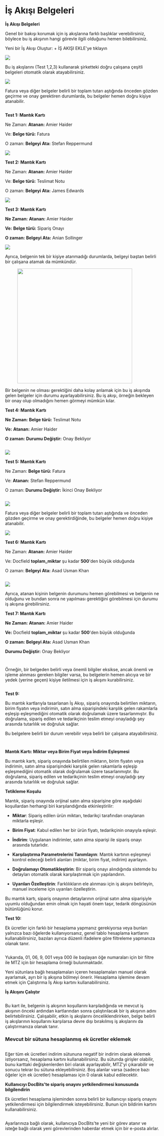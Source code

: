 # İş Akışı Belgeleri

**İş Akışı Belgeleri**

Genel bir bakışı korumak için iş akışlarına farklı başlıklar verebilirsiniz, böylece bu iş akışının hangi görevle ilgili olduğunu hemen bilebilirsiniz.

Yeni bir İş Akışı Oluştur: + İŞ AKIŞI EKLE'ye tıklayın

![](<../../.gitbook/assets/0 (1).png>)

Bu iş akışlarını (Test 1,2,3) kullanarak şirketteki doğru çalışana çeşitli belgeleri otomatik olarak atayabilirsiniz.

![](<../../.gitbook/assets/1 (1).png>)

Fatura veya diğer belgeler belirli bir toplam tutarı aştığında önceden gözden geçirme ve onay gerektiren durumlarda, bu belgeler hemen doğru kişiye atanabilir.

<figure><img src="../../.gitbook/assets/image (5).png" alt=""><figcaption></figcaption></figure>

**Test 1:              Mantık Kartı**

Ne Zaman:             **Atanan:**                    Amier Haider

Ve:                **Belge türü:**        Fatura

O zaman:              **Belgeyi Ata:**   Stefan Reppermund

![](<../../.gitbook/assets/3 (1).png>)

**Test 2:              Mantık Kartı**

Ne Zaman:              **Atanan:**                    Amier Haider

Ve:                 **Belge türü:**        Teslimat Notu

O zaman:               **Belgeyi Ata:**   James Edwards

![](<../../.gitbook/assets/4 (1).png>)

**Test 3:             Mantık Kartı**

**Ne Zaman:**             **Atanan:**                    Amier Haider

**Ve:**                **Belge türü:**        Sipariş Onayı

**O zaman:**              **Belgeyi Ata:**   Anian Sollinger

![](<../../.gitbook/assets/5 (1).png>)





Ayrıca, belgenin tek bir kişiye atanmadığı durumlarda, belgeyi baştan belirli bir çalışana atamak da mümkündür.

<figure><img src="../../.gitbook/assets/image (25).png" alt="" width="375"><figcaption></figcaption></figure>





Bir belgenin ne olması gerektiğini daha kolay anlamak için bu iş akışında gelen belgeler için durumu ayarlayabilirsiniz. Bu iş akışı, örneğin bekleyen bir onay olup olmadığını hemen görmeyi mümkün kılar.

**Test 4:             Mantık Kartı**

**Ne Zaman:**             **Belge türü:**         Teslimat Notu

**Ve:**                **Atanan:**                     Amier Haider

**O zaman:**              **Durumu Değiştir:**         Onay Bekliyor

<figure><img src="../../.gitbook/assets/image (6).png" alt=""><figcaption></figcaption></figure>

![](<../../.gitbook/assets/8 (1).png>)



**Test 5:                Mantık Kartı**

Ne Zaman:                **Belge türü:**           Fatura

Ve:                   **Atanan:**                       Stefan Reppermund

O zaman:                 **Durumu Değiştir:**           İkinci Onay Bekliyor

<figure><img src="../../.gitbook/assets/image (7).png" alt=""><figcaption></figcaption></figure>

![](<../../.gitbook/assets/10 (1).png>)





Fatura veya diğer belgeler belirli bir toplam tutarı aştığında ve önceden gözden geçirme ve onay gerektirdiğinde, bu belgeler hemen doğru kişiye atanabilir.

![](<../../.gitbook/assets/11 (1).png>)



**Test 6:                    Mantık Kartı**

Ne Zaman:                   **Atanan:**                   Amier Haider

Ve:                      Docfield        **toplam\_miktar**     şu kadar      **500**'den büyük olduğunda

O zaman:                    **Belgeyi Ata:**   Asad Usman Khan

<figure><img src="../../.gitbook/assets/image (8).png" alt=""><figcaption></figcaption></figure>

![](<../../.gitbook/assets/13 (1).png>)



Ayrıca, atanan kişinin belgenin durumunu hemen görebilmesi ve belgenin ne olduğunu ve bundan sonra ne yapılması gerektiğini görebilmesi için durumu iş akışına girebilirsiniz.



**Test 7:                 Mantık Kartı**

**Ne Zaman:** **Atanan:**                     Amier Haider

**Ve:**                   Docfield           **toplam\_miktar**      şu kadar        **500**'den büyük olduğunda

**O zaman:**                 **Belgeyi Ata:**     Asad Usman Khan

&#x20;                            **Durumu Değiştir:**          Onay Bekliyor

<figure><img src="../../.gitbook/assets/image (9).png" alt=""><figcaption></figcaption></figure>

<figure><img src="../../.gitbook/assets/15 (1).png" alt=""><figcaption></figcaption></figure>





Örneğin, bir belgeden belirli veya önemli bilgiler eksikse, ancak önemli ve işleme alınması gereken bilgiler varsa, bu belgelerin hemen alıcıya ve bir yedek (yerine geçen) kişiye iletilmesi için iş akışını kurabilirsiniz.

<figure><img src="../../.gitbook/assets/image (10).png" alt=""><figcaption></figcaption></figure>



**Test 9:**

Bu mantık kartlarıyla tasarlanan İş Akışı, sipariş onayında belirtilen miktarın, birim fiyatın veya indirimin, satın alma siparişindeki karşılık gelen rakamlarla eşleşip eşleşmediğini otomatik olarak doğrulamak üzere tasarlanmıştır. Bu doğrulama, sipariş edilen ve tedarikçinin teslim etmeyi onayladığı şey arasında tutarlılık ve doğruluk sağlar.

Bu belgelere belirli bir durum verebilir veya belirli bir çalışana atayabilirsiniz.

<div align="center">

<figure><img src="../../.gitbook/assets/image (12).png" alt=""><figcaption></figcaption></figure>

</div>

<figure><img src="../../.gitbook/assets/image (16).png" alt=""><figcaption></figcaption></figure>

**Mantık Kartı: Miktar veya Birim Fiyat veya İndirim Eşleşmesi**

Bu mantık kartı, sipariş onayında belirtilen miktarın, birim fiyatın veya indirimin, satın alma siparişindeki karşılık gelen rakamlarla eşleşip eşleşmediğini otomatik olarak doğrulamak üzere tasarlanmıştır. Bu doğrulama, sipariş edilen ve tedarikçinin teslim etmeyi onayladığı şey arasında tutarlılık ve doğruluk sağlar.



**Tetikleme Koşulu**

Mantık, sipariş onayında orijinal satın alma siparişine göre aşağıdaki koşullardan herhangi biri karşılandığında etkinleştirilir:

* **Miktar**: Sipariş edilen ürün miktarı, tedarikçi tarafından onaylanan miktarla eşleşir.
* **Birim Fiyat**: Kabul edilen her bir ürün fiyatı, tedarikçinin onayıyla eşleşir.
* **İndirim**: Uygulanan indirimler, satın alma siparişi ile sipariş onayı arasında tutarlıdır.



* **Karşılaştırma Parametrelerini Tanımlayın**: Mantık kartının eşleşmeyi kontrol edeceği belirli alanları (miktar, birim fiyat, indirim) ayarlayın.
* **Doğrulamayı Otomatikleştirin**: Bir sipariş onayı alındığında sistemde bu detayları otomatik olarak karşılaştırmak için yapılandırın.
* **Uyarıları Özelleştirin**: Farklılıkların ele alınması için iş akışını belirleyin, manuel inceleme için uyarıları özelleştirin.

Bu mantık kartı, sipariş onayının detaylarının orijinal satın alma siparişiyle uyumlu olduğundan emin olmak için hayati önem taşır, tedarik döngüsünün bütünlüğünü korur.



**Test 10:**

Ek ücretler için farklı bir hesaplama yapmanız gerekiyorsa veya bunları yalnızca bazı öğelerde kullanıyorsanız, genel tablo hesaplama kartlarını kullanabilirsiniz, bazıları ayrıca düzenli ifadelere göre filtreleme yapmanıza olanak tanır.

<figure><img src="../../.gitbook/assets/19 (1).png" alt=""><figcaption></figcaption></figure>

Yukarıda, 01, 06, 9, 001 veya 000 ile başlayan öğe numaraları için bir filtre ile MTZ için bir hesaplama örneği bulunmaktadır.



Yeni sütunlara bağlı hesaplamaları içeren hesaplamaları manuel olarak ayarlamak, ayrı bir iş akışına bölmeyi önerir. Hesaplama işlemine devam etmek için Çalıştırma İş Akışı kartını kullanabilirsiniz.

**İş Akışını Çalıştır**

<figure><img src="../../.gitbook/assets/20 (1).png" alt=""><figcaption></figcaption></figure>

Bu kart ile, belgenin iş akışının koşullarını karşıladığında ve mevcut iş akışının önceki ardından kartlarından sonra çalıştırılacak bir iş akışının adını belirtebilirsiniz. Çalışabilir, etkin iş akışlarını önceliklendirirken, belge belirli iş akışlarının koşullarını karşılarsa devre dışı bırakılmış iş akışlarını da çalıştırmanıza olanak tanır.
### **Mevcut bir sütuna hesaplanmış ek ücretler eklemek** <a href="#pekg4i18rshn" id="pekg4i18rshn"></a>

<figure><img src="https://lh7-us.googleusercontent.com/XYY1xsFpp7_-Bi0WOSbotiVzspDLdaufx_xgoopMHmxdZnSDhroLpb0AE_si5PhwMq1jHfndc9FwOte9MOoCoTP5_JUYawO5cr4uIctIDHmwVjz3KacQrLJd8iBQy5KY4N-dMaWEi3IeTcc5OBRNJk4" alt=""><figcaption></figcaption></figure>

Eğer tüm ek ücretleri indirim sütununa negatif bir indirim olarak eklemek istiyorsanız, hesaplama kartını kullanabilirsiniz. Bu sütunda girişler olabilir, bunu karttaki değişkenlerden biri olarak ayarlayabilir, MTZ'yi çıkarabilir ve sonucu tekrar bu sütuna ekleyebilirsiniz. Boş alanlar varsa (sadece bazı öğeler için ek ücretler) hesaplaması için 0 olarak kabul edilecektir.

**Kullanıcıyı DocBits'te sipariş onayını yetkilendirmesi konusunda bilgilendirin**

Ek ücretleri hesaplama işleminden sonra belirli bir kullanıcıyı sipariş onayını yetkilendirmesi için bilgilendirmek isteyebilirsiniz. Bunun için bildirim kartını kullanabilirsiniz.

<figure><img src="../../.gitbook/assets/image (17).png" alt=""><figcaption></figcaption></figure>

Ayarlarınıza bağlı olarak, kullanıcıya DocBits'te yeni bir görev atanır ve isteğe bağlı olarak yeni görevlerinden haberdar etmek için bir e-posta alırlar.
